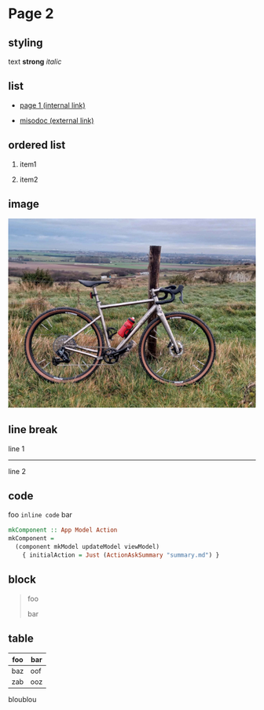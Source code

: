 # Page 2

## styling

text **strong** *italic*

## list

- [page 1 (internal link)](page1.md)

- [misodoc (external link)](https://github.com/juliendehos/misodoc/)

## ordered list

1. item1

1. item2

## image

![](velo.jpg)

## line break

line 1

* * *

line 2

## code 

foo `inline code` bar

```hs
mkComponent :: App Model Action
mkComponent = 
  (component mkModel updateModel viewModel)
    { initialAction = Just (ActionAskSummary "summary.md") }
```

## block

> foo
>
> bar

## table

| foo     | bar    |
|---------|--------|
| baz     | oof    |
| zab     | ooz    |

bloublou

